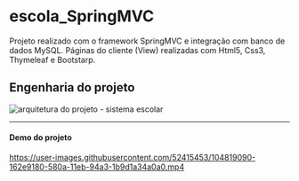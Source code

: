 # escola_SpringMVC
Projeto realizado com o framework SpringMVC e integração com banco de dados MySQL. Páginas do cliente (View) realizadas com Html5, Css3, Thymeleaf e Bootstarp. 


<h2> Engenharia do projeto </h2>

![arquitetura do projeto - sistema escolar](https://user-images.githubusercontent.com/52415453/104819189-a8369a00-580a-11eb-8a80-294334b7b2fb.png)




<hr>

<h4>Demo do projeto </h4>

https://user-images.githubusercontent.com/52415453/104819090-162e9180-580a-11eb-94a3-1b9d1a34a0a0.mp4
